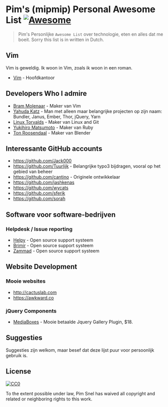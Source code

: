 # Pim's (mipmip) Personal Awesome List [![Awesome](https://awesome.re/badge.svg)](https://awesome.re)

> Pim's Personlijke ````Awesome List```` over technologie, eten en alles dat me boeit. Sorry this list is in written in Dutch.

## Vim

Vim is geweldig. Ik woon in Vim, zoals ik woon in een roman.

- [Vim](http://www.vim.org) - Hoofdkantoor

## Developers  Who I admire
- [Bram Molenaar](http://www.moolenaar.net) - Maker van Vim
- [Yahuda Katz](http://yehudakatz.com) - Man met alleen maar belangrijke projecten op zijn naam: Bundler, Janus, Ember, Thor, jQuery, Yarn
- [Linux Torvalds](https://github.com/torvalds) - Maker van Linux and Git
- [Yukihiro Matsumoto](https://github.com/matz) - Maker van Ruby
- [Ton Roosendaal](https://en.wikipedia.org/wiki/Ton_Roosendaal) - Maker van Blender

## Interessante GitHub accounts

- https://github.com/Jack000
- https://github.com/Tuurlijk - Belangrijke typo3 bijdragen, vooral op het gebied van beheer
- https://github.com/cantino - Originele ontwikkelaar
- https://github.com/jashkenas
- https://github.com/wycats
- https://github.com/sferik
- https://github.com/sorah

## Software voor software-bedrijven

### Helpdesk / Issue reporting

- [Helpy](https://helpy.io) - Open source support systeem
- [Brimir](https://getbrimir.com) - Open source support systeem
- [Zammad](https://zammad.com) - Open source support systeem

## Website Development

### Mooie websites
- http://cactuslab.com
- https://awkward.co

### jQuery Components
* [MediaBoxes](http://www.davidbo.dreamhosters.com/plugins/mediaBoxes/example/demo1.html) - Mooie betaalde Jquery Gallery Plugin, $18.

## Suggesties

Suggesties zijn welkom, maar besef dat deze lijst puur voor persoonlijk gebruik is.

## License

[![CC0](https://mirrors.creativecommons.org/presskit/buttons/88x31/svg/cc-zero.svg)](https://creativecommons.org/publicdomain/zero/1.0)

To the extent possible under law, Pim Snel has waived all copyright and
related or neighboring rights to this work.


